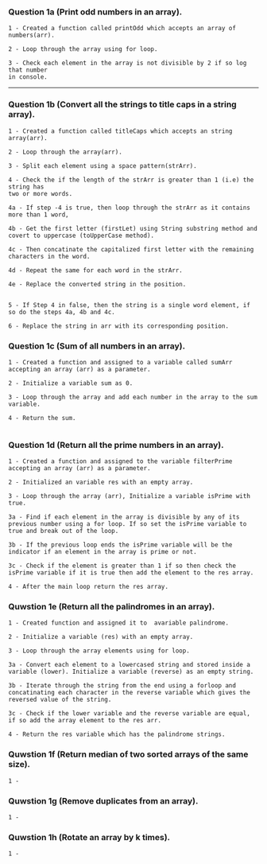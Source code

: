 ### Question 1a (Print odd numbers in an array).

```
1 - Created a function called printOdd which accepts an array of numbers(arr).

2 - Loop through the array using for loop.

3 - Check each element in the array is not divisible by 2 if so log that number
in console.
```

---

### Question 1b (Convert all the strings to title caps in a string array).

```
1 - Created a function called titleCaps which accepts an string array(arr).

2 - Loop through the array(arr).

3 - Split each element using a space pattern(strArr).

4 - Check the if the length of the strArr is greater than 1 (i.e) the string has
two or more words.

4a - If step -4 is true, then loop through the strArr as it contains more than 1 word,

4b - Get the first letter (firstLet) using String substring method and covert to uppercase (toUpperCase method).

4c - Then concatinate the capitalized first letter with the remaining characters in the word.

4d - Repeat the same for each word in the strArr.

4e - Replace the converted string in the position.


5 - If Step 4 in false, then the string is a single word element, if so do the steps 4a, 4b and 4c.

6 - Replace the string in arr with its corresponding position.

```

### Question 1c (Sum of all numbers in an array).

```
1 - Created a function and assigned to a variable called sumArr accepting an array (arr) as a parameter.

2 - Initialize a variable sum as 0.

3 - Loop through the array and add each number in the array to the sum variable.

4 - Return the sum.


```

### Question 1d (Return all the prime numbers in an array).

```
1 - Created a function and assigned to the variable filterPrime accepting an array (arr) as a parameter.

2 - Initialized an variable res with an empty array.

3 - Loop through the array (arr), Initialize a variable isPrime with true.

3a - Find if each element in the array is divisible by any of its previous number using a for loop. If so set the isPrime variable to true and break out of the loop.

3b - If the previous loop ends the isPrime variable will be the indicator if an element in the array is prime or not.

3c - Check if the element is greater than 1 if so then check the isPrime variable if it is true then add the element to the res array.

4 - After the main loop return the res array.

```

### Quwstion 1e (Return all the palindromes in an array).

```
1 - Created function and assigned it to  avariable palindrome.

2 - Initialize a variable (res) with an empty array.

3 - Loop through the array elements using for loop.

3a - Convert each element to a lowercased string and stored inside a variable (lower). Initialize a variable (reverse) as an empty string.

3b - Iterate through the string from the end using a forloop and concatinating each character in the reverse variable which gives the reversed value of the string.

3c - Check if the lower variable and the reverse variable are equal, if so add the array element to the res arr.

4 - Return the res variable which has the palindrome strings.

```

### Quwstion 1f (Return median of two sorted arrays of the same size).

```
1 -

```

### Quwstion 1g (Remove duplicates from an array).

```
1 -

```

### Quwstion 1h (Rotate an array by k times).

```
1 -

```
